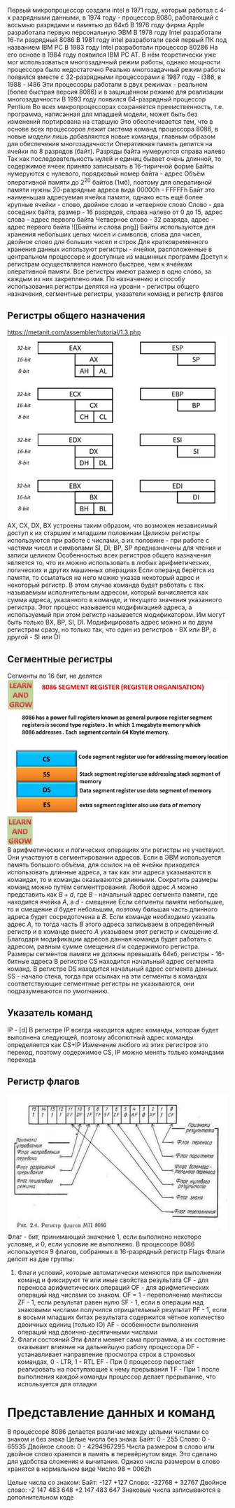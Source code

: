 Первый микропроцессор создали intel в 1971 году, который работал с 4-х разрядными данными, в 1974 году - процессор 8080, работающий с восьмью разрядами и памятью до 64кб
В 1976 году фирма Apple разработала первую персональную ЭВМ
В 1978 году Intel разработали 16-ти разрядный 8086
В 1981 году intel разработали свой первый ПК под названием IBM PC
В 1983 году Intel разработали процессор 80286
На его основе в 1984 году появился IBM PC AT. В нём теоретически уже мог использоваться многозадачный режим работы, однако мощности процессора было недостаточно
Реально многозадачный режим работы появился вместе с 32-разрядными процессорами
в 1987 году - i386, в 1988 - i486
Эти процессоры работали в двух режимах - реальном (более быстрая версия 8086) и в защищённом режиме для реализации многозадачности
В 1993 году появился 64-разрядный процессор Pentium
Во всех микропроцессорах сохраняется преемственность, т.е. программа, написанная для младшей модели, может быть без изменений портирована на старшую
Это обеспечивается тем, что в основе всех процессоров лежит система команд процессора 8086, в новые модели лишь добавляются новые команды, главным образом для обеспечения многозадачности
Оперативная память делится на ячейки по 8 разрядов (байт). Разряды байта нумеруются справа налево
Так как последовательность нулей и единиц бывает очень длинной, то содержимое ячеек принято записывать в 16-тиричной форме
Байты нумеруются с нулевого, порядковый номер байта - адрес
Объём оперативной памяти до $2^{20}$ байтов (1мб), поэтому для оперативной памяти нужны 20-разрядные адреса вида 00000h - FFFFFh
Байт это наименьшая адресуемая ячейка памяти, однако есть ещё более крупные ячейки - слово, двойное слово и четверное слово
Слово - два соседних байта, размер - 16 разрядов, справа налево от 0 до 15, адрес слова - адрес первого байта
Четверное слово - 32 разряда, адрес - адрес первого байта
![[Байты и слова.png]]
Байты используются для хранения небольших целых чисел и символов, слова для чисел, двойное слово для больших чисел и строк
Для кратковременного хранения данных используют регистры - ячейки, расположенные в центральном процессоре и доступные из машинных программ
Доступ к регистрам осуществляется намного быстрее, чем к ячейкам оперативной памяти. Все регистры имеют размер в одно слово, за каждым из них закреплено имя.
По назначению и способу использования регистры делятся на уровни - регистры общего назначения, сегментные регистры, указатели команд и регистр флагов
## Регистры общего назначения
https://metanit.com/assembler/tutorial/1.3.php
![Регистры_общего_назначения.png](Embeds/Регистры_общего_назначения.png)
AX, CX, DX, BX устроены таким образом, что возможен независимый доступ к их старшим и младшим половинам
Целиком регистры используются при работе с числами, а их половине - при работе с частями чисел и символами
SI, DI, BP, SP предназначены для чтения и записи целиком
Особенностью всех регистров общего назначения является то, что их можно использовать в любых арифметических, логических и других машинных операциях
Если операнд берётся из памяти, то ссылаться на него можно указав некоторый адрес и некоторый регистр. В этом случае команда будет работать с так называемым исполнительным адресом, который вычисляется как сумма адреса, указанного в команде, и текущего значения указанного регистра. Этот процесс называется модификацией адреса, а используемый при этом регистр называется модификатором. Им могут быть только BX, BP, SI, DI. Модифицировать адрес можно и по двум регистрам сразу, но только так, что один из регистров - BX или BP, а другой - SI или DI
## Сегментные регистры
Сегменты по 16 бит, не делятся
![Сегментные_регистры](Embeds/Segment_registers.png)
В арифметических и логических операциях эти регистры не участвуют. Они участвуют в сегментировании адресов. Если в ЭВМ используется память большого объёма, для ссылок на её ячейки приходится использовать длинные адреса, а так как эти адреса указываются в командах, то и команды оказываются длинными. Сократить размеры команд можно путём сегменттрования.
Любой адрес $A$ можно представить как $B+d$, где $B$ - начальный адрес сегмента памяти, где находится ячейка $A$, а $d$ - смещение
Если сегменты памяти небольшие, то и смещение $d$ будет небольшим, поэтому б**о**льшая часть длинного адреса будет сосредоточена в $B$. Если команде необходимо указать адрес $A$, то тогда часть $B$ этого адреса записываем в определённый регистр и в команде вместо $A$ указываем этот регистр и смещение $d.$ Благодаря модификации адресов данная команда будет работать с адресом, равным сумме смещения $d$ и содержимого регистра. Размеры сегментов памяти не должны превышать 64кб, регистры - 16-битные адреса
В регистре CS находится начальный адрес сегмента команд. В регистре DS находится начальный адрес сегмента данных. SS - начало стека, тогда при ссылках на эти сегменты в командах соответствующие сегментные регистры не указываются, они подразумеваются по умолчанию.
## Указатель команд
IP - \[d]
В регистре IP всегда находится адрес команды, которая будет выполнена следующей, поэтому абсолютный адрес команды определяется как CS+IP
Изменение любого из этих регистров это переход, поэтому содержимое CS, IP можно менять только командами перехода
## Регистр флагов
![Регистр флагов](Embeds/Регистр_флагов.png)
Флаг - бит, принимающий значение 1, если выполнено некоторе условие, и 0, если условие не выполнено. В процессоре 8086 используется 9 флагов, собранных в 16-разрядный регистр Flags
Флаги делсят на две группы:
1. Флаги условий, которые автоматически меняются при выполнении команд и фиксируют те или иные свойства результата
CF - для переноса арифметических операций
OF - для арифметических операций над числами со знаком. OF = 1 - переполнение мантиссы
ZF - 1, если результат равен нулю
SF - 1, если в операции над знаковыми числами получился отрицательный результат
PF - 1, если в восьми младших битах результата содержится чётное количество двоичных единиц (только IO)
AF - особенности выполнения операций над двоично-десятичными числами
2. Флаги состояний
Эти флаги меняет сама программа, а их состояние оказывает влияние на дальнейшую работу процессора
DF - устанавливает направление просмотра строк в строковых командах, 0 - LTR, 1 - RTL
EF - При 0 процессор перестаёт реагировать на поступающие к нему прерывания
TF - При 1 после выполнения каждой команды процессор делает прерывание, что используется для отладки
# Представление данных и команд
В процессоре 8086 делается различие между целыми числами со знаком и без знака
Целые числа без знака:
Байт: 0 - 255
Слово: 0 - 65535
Двойное слоов: 0 - 4294967295
Числа размером в слово или двойное слово хранятся в память в перевёрнутом виде. Это сделано для удобства сложения и вычитания. Однако числа размером в слово хранятся в нормальном виде
Число 98 = 0062h

Целые числа со знаком:
Байт: -127 +127
Слово: -32768 + 32767
Двойное слово: -2 147 483 648 +2 147 483 647
Знаковые числа записываются в дополнительном коде